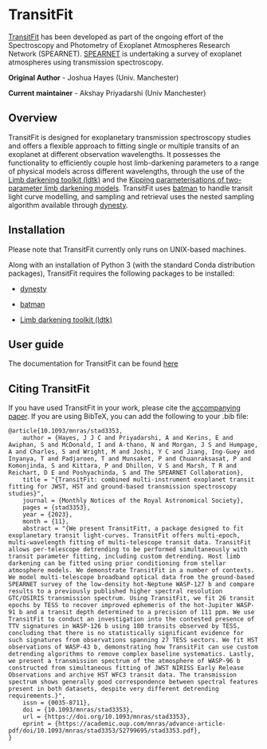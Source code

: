 
# TransitFit

[TransitFit](https://transitfit.readthedocs.io/en/latest/) has been developed as part of the ongoing effort of the Spectroscopy and Photometry of Exoplanet Atmospheres Research Network (SPEARNET). [SPEARNET](https://doi.org/10.1093/mnras/stz783) is undertaking a survey of exoplanet atmospheres using transmission spectroscopy.

**Original Author** - Joshua Hayes (Univ. Manchester)

**Current maintainer** - Akshay Priyadarshi (Univ Manchester)

## Overview
TransitFit is designed for exoplanetary transmission spectroscopy studies and offers a flexible approach to fitting single or multiple transits of an exoplanet at different observation wavelengths.  It possesses the functionality to efficiently couple host limb-darkening parameters to a range of physical models across different wavelengths, through the use of the [Limb darkening toolkit (ldtk)](https://github.com/hpparvi/ldtk) and the [Kipping parameterisations of two-parameter limb darkening models](https://arxiv.org/abs/1308.0009). TransitFit uses [batman](https://www.cfa.harvard.edu/~lkreidberg/batman/index.html) to handle transit light curve modelling, and sampling and retrieval uses the nested sampling algorithm available through [dynesty](https://dynesty.readthedocs.io/en/latest/index.html).

<a name="installation"></a>
## Installation

Please note that TransitFit currently only runs on UNIX-based machines.

Along with an installation of Python 3 (with the standard Conda distribution packages), TransitFit requires the following packages to be installed:

- [dynesty](https://dynesty.readthedocs.io/en/latest/index.html)

- [batman](https://www.cfa.harvard.edu/~lkreidberg/batman/index.html)

- [Limb darkening toolkit (ldtk)](https://github.com/hpparvi/ldtk)


<a name="guide"></a>
## User guide
The documentation for TransitFit can be found [here](https://transitfit.readthedocs.io/en/latest/)

<a name="citing"></a>
## Citing TransitFit
If you have used TransitFit in your work, please cite the [accompanying paper](https://ui.adsabs.harvard.edu/abs/2021arXiv210312139H/abstract). If you are using BibTeX, you can add the following to your .bib file:

```
@article{10.1093/mnras/stad3353,
    author = {Hayes, J J C and Priyadarshi, A and Kerins, E and Awiphan, S and McDonald, I and A-thano, N and Morgan, J S and Humpage, A and Charles, S and Wright, M and Joshi, Y C and Jiang, Ing-Guey and Inyanya, T and Padjaroen, T and Munsaket, P and Chuanraksasat, P and Komonjinda, S and Kittara, P and Dhillon, V S and Marsh, T R and Reichart, D E and Poshyachinda, S and The SPEARNET Collaboration},
    title = "{TransitFit: combined multi-instrument exoplanet transit fitting for JWST, HST and ground-based transmission spectroscopy studies}",
    journal = {Monthly Notices of the Royal Astronomical Society},
    pages = {stad3353},
    year = {2023},
    month = {11},
    abstract = "{We present TransitFit†, a package designed to fit exoplanetary transit light-curves. TransitFit offers multi-epoch, multi-wavelength fitting of multi-telescope transit data. TransitFit allows per-telescope detrending to be performed simultaneously with transit parameter fitting, including custom detrending. Host limb darkening can be fitted using prior conditioning from stellar atmosphere models. We demonstrate TransitFit in a number of contexts. We model multi-telescope broadband optical data from the ground-based SPEARNET survey of the low-density hot-Neptune WASP-127 b and compare results to a previously published higher spectral resolution GTC/OSIRIS transmission spectrum. Using TransitFit, we fit 26 transit epochs by TESS to recover improved ephemeris of the hot-Jupiter WASP-91 b and a transit depth determined to a precision of 111 ppm. We use TransitFit to conduct an investigation into the contested presence of TTV signatures in WASP-126 b using 180 transits observed by TESS, concluding that there is no statistically significant evidence for such signatures from observations spanning 27 TESS sectors. We fit HST observations of WASP-43 b, demonstrating how TransitFit can use custom detrending algorithms to remove complex baseline systematics. Lastly, we present a transmission spectrum of the atmosphere of WASP-96 b constructed from simultaneous fitting of JWST NIRISS Early Release Observations and archive HST WFC3 transit data. The transmission spectrum shows generally good correspondence between spectral features present in both datasets, despite very different detrending requirements.}",
    issn = {0035-8711},
    doi = {10.1093/mnras/stad3353},
    url = {https://doi.org/10.1093/mnras/stad3353},
    eprint = {https://academic.oup.com/mnras/advance-article-pdf/doi/10.1093/mnras/stad3353/52799695/stad3353.pdf},
}
```
